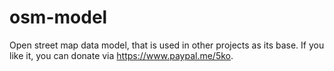 # osm-model
Open street map data model, that is used in other projects as its base. If you like it, you can donate via https://www.paypal.me/5ko.
